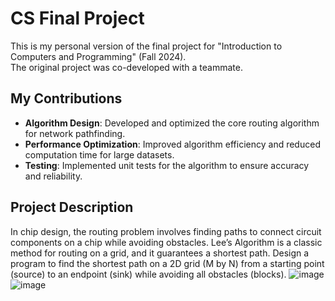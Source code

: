 # CS Final Project 
This is my personal version of the final project for "Introduction to Computers and Programming" (Fall 2024).  
The original project was co-developed with a teammate.

## My Contributions
- **Algorithm Design**: Developed and optimized the core routing algorithm for network pathfinding.
- **Performance Optimization**: Improved algorithm efficiency and reduced computation time for large datasets.
- **Testing**: Implemented unit tests for the algorithm to ensure accuracy and reliability.

## Project Description
In chip design, the routing problem involves finding paths to connect circuit
components on a chip while avoiding obstacles. Lee’s Algorithm is a classic
method for routing on a grid, and it guarantees a shortest path.
Design a program to find the shortest path on a 2D grid (M by N) from a
starting point (source) to an endpoint (sink) while avoiding all obstacles (blocks).
![image](https://github.com/user-attachments/assets/6e277394-7774-4824-92bf-0de3d1b22db2)
![image](https://github.com/user-attachments/assets/894e71fe-9dfe-408f-b889-b640009ceac6)
